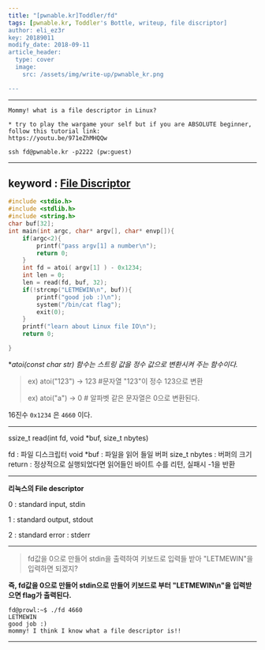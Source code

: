 ```yaml
---
title: "[pwnable.kr]Toddler/fd"
tags: [pwnable.kr, Toddler's Bottle, writeup, file discriptor]
author: eli_ez3r
key: 20189011
modify_date: 2018-09-11
article_header:
  type: cover
  image:
    src: /assets/img/write-up/pwnable_kr.png

---
```


-----

```
Mommy! what is a file descriptor in Linux?

* try to play the wargame your self but if you are ABSOLUTE beginner, follow this tutorial link:
https://youtu.be/971eZhMHQQw

ssh fd@pwnable.kr -p2222 (pw:guest)
```

-----

## keyword : <u>File Discriptor</u>

```c
#include <stdio.h>
#include <stdlib.h>
#include <string.h>
char buf[32];
int main(int argc, char* argv[], char* envp[]){
	if(argc<2){
		printf("pass argv[1] a number\n");
		return 0;
	}
	int fd = atoi( argv[1] ) - 0x1234;
	int len = 0;
	len = read(fd, buf, 32);
	if(!strcmp("LETMEWIN\n", buf)){
		printf("good job :)\n");
		system("/bin/cat flag");
		exit(0);
	}
	printf("learn about Linux file IO\n");
	return 0;

}
```

**atoi(const char *str)  함수는 스트링 값을 정수 값으로 변환시켜 주는 함수이다.**

> ex) atoi("123") -> 123    #문자열 "123"이 정수 123으로 변환
>
> ex) atoi("a") -> 0	# 알파벳 같은 문자열은 0으로 변환된다.

16진수 `0x1234` 은 `4660` 이다.

-----

ssize_t read(int fd, void *buf, size_t nbytes)

fd : 파일 디스크립터
void *buf :  파일을 읽어 들일 버퍼
size_t nbytes : 버퍼의 크기
return : 정상적으로 실행되었다면 읽어들인 바이트 수를 리턴, 실패시 -1을 반환

-----

**리눅스의 File descriptor**

0 : standard input, stdin

1 : standard output, stdout

2 : standard error : stderr

-----

> fd값을 0으로 만들어 stdin을 출력하여 키보드로 입력들 받아 "LETMEWIN"을 입력하면 되겠지?



**즉, fd값을 0으로 만들어 stdin으로 만들어 키보드로 부터 "LETMEWIN\n"을 입력받으면 flag가 출력된다.**



`````
fd@prowl:~$ ./fd 4660
LETMEWIN
good job :)
mommy! I think I know what a file descriptor is!!
`````

-----